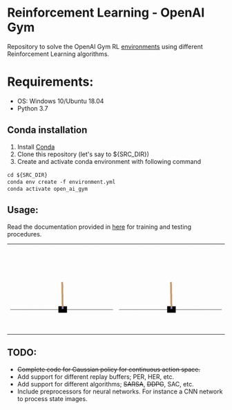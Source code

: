 
# Reinforcement Learning - OpenAI Gym
Repository to solve the OpenAI Gym RL [environments](https://github.com/openai/gym/wiki/Table-of-environments) using different Reinforcement Learning algorithms.

# Requirements:
- OS: Windows 10/Ubuntu 18.04
- Python 3.7


 ## Conda installation
 1. Install [Conda](https://docs.anaconda.com/anaconda/install/linux/)
 2. Clone this repository (let's say to ${SRC_DIR})
3. Create and activate conda environment with following command  
```shell
cd ${SRC_DIR}  
conda env create -f environment.yml    
conda activate open_ai_gym
```

## Usage:
Read the documentation provided in [here](run/README.md) for training and testing procedures.  

|    |   |  
| ------------- | ------------- |  
| <img src="assets/CartPoleV0_Sarsa.gif" width="260" height="200" title="CartPole-v0 using SARSA algorithm"/>  | <img src="assets/CartPoleV0_Sarsa.gif" width="260" height="200" title="LunarLander-v2 using DDQN algorithm"/>  |
 
## TODO:
- ~~Complete code for Gaussian policy for continuous action space.~~
- Add support for different replay buffers; PER, HER, etc.
- Add support for different algorithms; ~~SARSA~~, ~~DDPG~~, SAC, etc.
- Include preprocessors for neural networks. For instance a CNN network to process state images.
